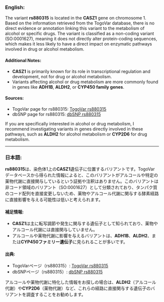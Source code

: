 ### English:
The variant **rs880315** is located in the **CASZ1** gene on chromosome 1. Based on the information retrieved from the TogoVar database, there is no direct evidence or annotation linking this variant to the metabolism of alcohol or specific drugs. The variant is classified as a non-coding variant (SO:0001627), meaning it does not directly alter protein-coding sequences, which makes it less likely to have a direct impact on enzymatic pathways involved in drug or alcohol metabolism.

#### Additional Notes:
- **CASZ1** is primarily known for its role in transcriptional regulation and development, not for drug or alcohol metabolism.
- Variants affecting alcohol or drug metabolism are more commonly found in genes like **ADH1B**, **ALDH2**, or **CYP450 family genes**.

#### Sources:
- TogoVar page for rs880315: [TogoVar rs880315](https://togovar.org/variant/tgv344062)
- dbSNP page for rs880315: [dbSNP rs880315](https://identifiers.org/dbsnp/rs880315)

If you are specifically interested in alcohol or drug metabolism, I recommend investigating variants in genes directly involved in these pathways, such as **ALDH2** for alcohol metabolism or **CYP2D6** for drug metabolism.

---

### 日本語:
**rs880315**は、染色体1上の**CASZ1**遺伝子に位置するバリアントです。TogoVarデータベースから得られた情報によると、このバリアントがアルコールや特定の薬物代謝に直接関与しているという証拠や注釈はありません。このバリアントは非コード領域のバリアント（SO:0001627）として分類されており、タンパク質のコード配列を直接変更しないため、薬物やアルコール代謝に関与する酵素経路に直接影響を与える可能性は低いと考えられます。

#### 補足情報:
- **CASZ1**は主に転写調節や発生に関与する遺伝子として知られており、薬物やアルコール代謝には直接関与していません。
- アルコールや薬物代謝に影響を与えるバリアントは、**ADH1B**、**ALDH2**、または**CYP450ファミリー遺伝子**に見られることが多いです。

#### 出典:
- TogoVarページ（rs880315）: [TogoVar rs880315](https://togovar.org/variant/tgv344062)
- dbSNPページ（rs880315）: [dbSNP rs880315](https://identifiers.org/dbsnp/rs880315)

アルコールや薬物代謝に特化した情報をお探しの場合は、**ALDH2**（アルコール代謝）や**CYP2D6**（薬物代謝）など、これらの経路に直接関与する遺伝子のバリアントを調査することをお勧めします。